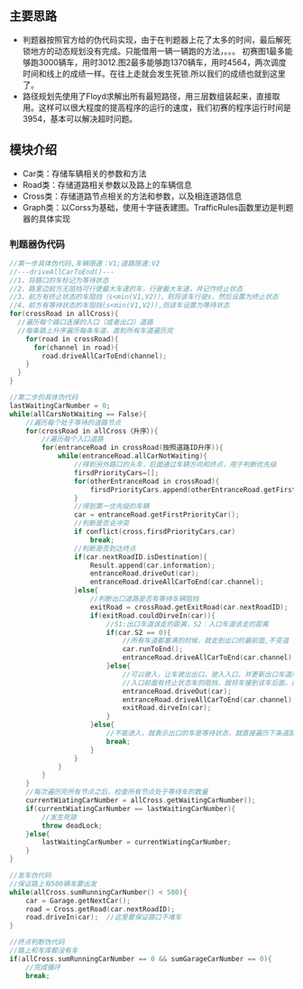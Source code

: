 ## 主要思路
* 判题器按照官方给的伪代码实现，由于在判题器上花了太多的时间，最后解死锁地方的动态规划没有完成。只能借用一辆一辆跑的方法，。。。
初赛图1最多能够跑3000辆车，用时3012.图2最多能够跑1370辆车，用时4564，两次调度时间和线上的成绩一样。在往上走就会发生死锁.所以我们的成绩也就到这里了。
* 路径规划先使用了Floyd求解出所有最短路径，用三层数组装起来，直接取用。这样可以很大程度的提高程序的运行的速度，我们初赛的程序运行时间是3954，基本可以解决超时问题。
## 模块介绍
* Car类：存储车辆相关的参数和方法
* Road类：存储道路相关参数以及路上的车辆信息
* Cross类：存储道路节点相关的方法和参数，以及相连道路信息
* Graph类：以Corss为基础，使用十字链表建图。TrafficRules函数里边是判题器的具体实现

### 判题器伪代码
```cpp
//第一步具体伪代码,车辆限速：V1;道路限速:V2
//---driveAllCarToEnd()---
//1、将路口的车标记为等待状态
//2、路里边前方无阻挡可行使最大车速的车，行驶最大车速，并记作终止状态
//3、前方有终止状态的车阻挡（s<min(V1,V2)），则将该车行驶s，然后设置为终止状态
//4、前方有等待状态的车阻挡(s<min(V1,V2)),则该车设置为等待状态
for(crossRoad in allCross){
  //遍历每个路口连接的入口（或者出口）道路
  //每条路上升序遍历每条车道，直到所有车道遍历完
    for(road in crossRoad){
      for(channel in road){
        road.driveAllCarToEnd(channel);
    }
  }
}

//第二步的具体伪代码
lastWaitingCarNumber = 0;
while(allCarsNotWaiting == False){
	//遍历每个处于等待的道路节点
	for(crossRoad in allCross（升序）){
		//遍历每个入口道路
		for(entranceRoad in crossRoad(按照道路ID升序)){
			while(entranceRoad.allCarNotWaiting){
				//得到另外路口的头车，后面通过车辆方向和终点，用于判断优先级
				firsdPriorityCars=[];			
				for(otherEntranceRoad in crossRoad){
					firsdPriorityCars.append(otherEntranceRoad.getFirstPriorityCar());
				}
				//得到第一优先级的车辆
				car = entranceRoad.getFirstPriorityCar();
				//判断是否会冲突
				if conflict(cross,firsdPriorityCars,car)
					break;
				//判断是否到达终点
				if(car.nextRoadID.isDestination){
					Result.append(car.information);
					entranceRoad.driveOut(car);
					entranceRoad.driveAllCarToEnd(car.channel);
				}else{
					//判断出口道路是否有等待车辆阻挡
					exitRoad = crossRoad.getExitRoad(car.nextRoadID);
					if(exitRoad.couldDirveIn(car)){
						//S1:出口车道该走的距离，S2：入口车道该走的距离
						if(car.S2 == 0){
							//所有车道都塞满的时候，就走到出口的最前面,不变道
							car.runToEnd();
							entranceRoad.driveAllCarToEnd(car.channel);
						}else{
							//可以驶入，让车驶出出口，驶入入口，并更新出口车道所有车的行驶状态
							//入口前面有终止状态车的阻挡，就将车接到该车后面，直到入口车道塞满，再进入下个车道
							entranceRoad.driveOut(car);
							entranceRoad.driveAllCarToEnd(car.channel);
							exitRoad.dirveIn(car);
						}
					}else{
						//不能进入，就表示出口的车是等待状态，就直接遍历下条道路
						break;
					}
				}
			}
		}
	}
	//每次遍历完所有节点之后，检查所有节点处于等待车的数量
	currentWiatingCarNumber = allCross.getWaitingCarNumber();
	if(currentWiatingCarNumber == lastWaitingCarNumber){
		//发生死锁
		throw deadLock;
	}else{
		lastWaitingCarNumber = currentWiatingCarNumber;
	}
}

//发车伪代码
//保证路上有500辆车要出发
while(allCross.sumRunningCarNumber() < 500){
	car = Garage.getNextCar();
	road = Cross.getRoad(car.nextRoadID);
	road.driveIn(car);	//这里要保证路口不堵车
}

//终点判断伪代码
//路上和车库都没有车
if(allCross.sumRunningCarNumber == 0 && sumGarageCarNumber == 0){
	//完成循环
	break;
```


